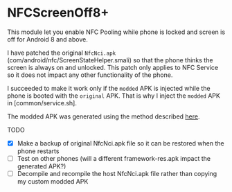 # NFCScreenOff8+

This module let you enable NFC Pooling while phone is locked and screen is off for Android 8 and above.

I have patched the original `NfcNci.apk` (com/android/nfc/ScreenStateHelper.smali) so that the phone thinks the screen is always on and unlocked. This patch only applies to NFC Service so it does not impact any other functionality of the phone.

I succeeded to make it work only if the `modded` APK is injected while the phone is booted with the `original` APK. That is why I inject the `modded` APK in [common/service.sh].

The modded APK was generated using the method described [here](https://github.com/lapwat/NfcScreenOffPie).

TODO
- [x] Make a backup of original NfcNci.apk file so it can be restored when the phone restarts
- [ ] Test on other phones (will a different framework-res.apk impact the generated APK?)
- [ ] Decompile and recompile the host NfcNci.apk file rather than copying my custom modded APK
